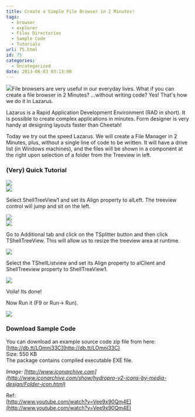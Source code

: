 ```yaml
---
title: Create a Simple File Browser in 2 Minutes!
tags:
  - browser
  - explorer
  - Files Directories
  - Sample Code
  - Tutorials
url: 75.html
id: 75
categories:
  - Uncategorized
date: 2013-06-03 03:13:00
---
```


![](http://4.bp.blogspot.com/-FBqGPcP6-CY/UawH9KVb6hI/AAAAAAAAA-k/EXxIBUUt5PU/s1600/folder-thumb.jpg)File browsers are very useful in our everyday lives. What if you can create a file browser in 2 Minutes? ...without writing code? Yes! That's how we do it in Lazarus.  
  
  
Lazarus is a Rapid Application Development Environment (RAD in short). It is possible to create complex applications in minutes. Form designer is very handy at designing layouts faster than Cheetah!  
  
Today we try out the speed Lazarus. We will create a File Manager in 2 Minutes, plus, without a single line of code to be written. It will have a drive list (in Windows machines), and the files will be shown in a component at the right upon selection of a folder from the Treeview in left.  
  
  

### (Very) Quick Tutorial

![](http://2.bp.blogspot.com/--XYawwmEUEM/UawDBYCaRAI/AAAAAAAAA9g/dGTEVTDXbCE/s1600/components-1.gif)  
![](http://1.bp.blogspot.com/-RiYRuD1cDXo/UawEY-hYEzI/AAAAAAAAA90/iAjkNeeb4S0/s1600/form-layout-1.gif)  
  
Select ShellTreeView1 and set its Align property to alLeft. The treeview control will jump and sit on the left.  
  
![](http://4.bp.blogspot.com/-Hl3UjFzFCjQ/UawE1xGJLBI/AAAAAAAAA98/y-btuqBBpp8/s1600/align-1.gif)  
![](http://1.bp.blogspot.com/-wgMHSXK7eGg/UawE-7had1I/AAAAAAAAA-E/IBnEA09kvf4/s1600/form-layout-2.gif)  
  
Go to Additional tab and click on the TSplitter button and then click TShellTreeView. This will allow us to resize the treeview area at runtime.  
  
![](http://1.bp.blogspot.com/-OK6CVgpeS_g/UawFUC59tlI/AAAAAAAAA-M/BGoNfECDrCc/s1600/components-2.gif)  
  
  
Select the TShellListview and set its Align property to alClient and ShellTreeview property to ShellTreeView1.  
  
![](http://4.bp.blogspot.com/-m4vm7fT-j0M/UawF8C0eAEI/AAAAAAAAA-U/MDeqKRZ-bF8/s1600/form-layout-3.gif)  
  
Voila! Its done!  
  
Now Run it (F9 or Run-> Run).  
  
![](http://3.bp.blogspot.com/-k8k2l1nuw_8/UawEAPQytBI/AAAAAAAAA9s/UbcU7-s3zkI/s1600/file-browser-2-min.gif)  
  

### Download Sample Code

You can download an example source code zip file from here: [http://db.tt/LOmni33C](http://db.tt/LOmni33C)  
Size: 550 KB  
The package contains compiled executable EXE file.  
  
_Image: [http://www.iconarchive.com](http://www.iconarchive.com/show/hydropro-v2-icons-by-media-design/Folder-icon.html)_  
  
  
Ref:  
[http://www.youtube.com/watch?v=Vee9x90Qm4E](http://www.youtube.com/watch?v=Vee9x90Qm4E)